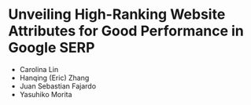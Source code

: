 # Unveiling High-Ranking Website Attributes for Good Performance in Google SERP
- Carolina Lin
- Hanqing (Eric) Zhang
- Juan Sebastian Fajardo
- Yasuhiko Morita
